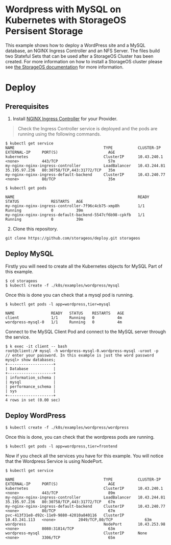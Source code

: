 # Wordpress with MySQL on Kubernetes with StorageOS Persisent Storage

This example shows how to deploy a WordPress site and a MySQL database, an NGINX Ingress Controller and an NFS Server. The files build two Stateful Sets that can be used after a StorageOS Cluster has been created. For
more information on how to install a StorageOS cluster please see
[the StorageOS documentation](https://docs.storageos.com/docs/introduction/quickstart)
for more information.

# Deploy

## Prerequisites

 1. Install [NGINX Ingress Controller](https://kubernetes.github.io/ingress-nginx/deploy/) for your Provider.

 > Check the Ingress Controller service is deployed and the pods are running using the following commands.

 ```
$ kubectl get service
NAME                                       TYPE           CLUSTER-IP      EXTERNAL-IP     PORT(S)                      AGE
kubernetes                                 ClusterIP      10.43.240.1     <none>          443/TCP                      57m
my-nginx-nginx-ingress-controller          LoadBalancer   10.43.244.81    35.195.97.236   80:30758/TCP,443:31772/TCP   35m
my-nginx-nginx-ingress-default-backend     ClusterIP      10.43.240.77    <none>          80/TCP                       35m

 ```

```
$ kubectl get pods

NAME                                                      READY   STATUS              RESTARTS   AGE
my-nginx-nginx-ingress-controller-7f96c4cb75-xmp8h        1/1     Running             0          39m
my-nginx-nginx-ingress-default-backend-5547cf6b98-cpkfb   1/1     Running             0          39m

```

2. Clone this repository.

```
git clone https://github.com/storageos/deploy.git storageos
```

## Deploy MySQL

Firstly you will need to create all the Kubernetes objects for MySQL Part of this example.

```
$ cd storageos
$ kubectl create -f ./k8s/examples/wordpress/mysql
```

Once this is done you can check that a mysql pod is running.
```
$ kubectl get pods -l app=wordpress,tier=mysql

NAME                READY   STATUS    RESTARTS   AGE
client              1/1     Running   0          4m
wordpress-mysql-0   1/1     Running   0          4m

```

Connect to the MySQL Client Pod and connect to the MySQL server through the service.

```
$ k exec -it client -- bash 
root@client:/# mysql -h wordpress-mysql-0.wordpress-mysql -uroot -p  
// enter your password. In this example is just the word password
mysql> show databases;
+--------------------+
| Database           |
+--------------------+
| information_schema |
| mysql              |
| performance_schema |
| sys                |
+--------------------+
4 rows in set (0.00 sec)
```

## Deploy WordPress

```
$ kubectl create -f ./k8s/examples/wordpress/wordpress
```

Once this is done, you can check that the wordpress pods are running.

```
$ kubectl get pods -l app=wordpress,tier=frontend
```

Now if you check all the services you have for this example. You will notice that the Wordpress Service is using NodePort.

```
$ kubectl get service

NAME                                       TYPE           CLUSTER-IP      EXTERNAL-IP     PORT(S)                      AGE
kubernetes                                 ClusterIP      10.43.240.1     <none>          443/TCP                      89m
my-nginx-nginx-ingress-controller          LoadBalancer   10.43.244.81    35.195.97.236   80:30758/TCP,443:31772/TCP   67m
my-nginx-nginx-ingress-default-backend     ClusterIP      10.43.240.77    <none>          80/TCP                       67m
pvc-413f31e8-d92c-11e9-9880-42010a840116   ClusterIP      10.43.241.113   <none>          2049/TCP,80/TCP              63m
wordpress                                  NodePort       10.43.253.98    <none>          8080:31814/TCP               63m
wordpress-mysql                            ClusterIP      None            <none>          3306/TCP                     65m
```